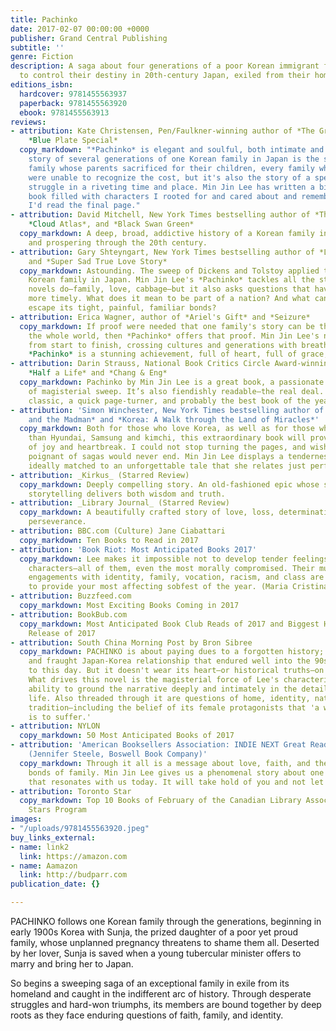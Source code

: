 ```yaml
---
title: Pachinko
date: 2017-02-07 00:00:00 +0000
publisher: Grand Central Publishing
subtitle: ''
genre: Fiction
description: A saga about four generations of a poor Korean immigrant family fight
  to control their destiny in 20th-century Japan, exiled from their home.
editions_isbn:
  hardcover: 9781455563937
  paperback: 9781455563920
  ebook: 9781455563913
reviews:
- attribution: Kate Christensen, Pen/Faulkner-winning author of *The Great Man* and
    *Blue Plate Special*
  copy_markdown: "*Pachinko* is elegant and soulful, both intimate and sweeping. This
    story of several generations of one Korean family in Japan is the story of every
    family whose parents sacrificed for their children, every family whose children
    were unable to recognize the cost, but it's also the story of a specific cultural
    struggle in a riveting time and place. Min Jin Lee has written a big, beautiful
    book filled with characters I rooted for and cared about and remembered after
    I'd read the final page."
- attribution: David Mitchell, New York Times bestselling author of *The Bone Clocks*,
    *Cloud Atlas*, and *Black Swan Green*
  copy_markdown: A deep, broad, addictive history of a Korean family in Japan enduring
    and prospering through the 20th century.
- attribution: Gary Shteyngart, New York Times bestselling author of *Little Failure*
    and *Super Sad True Love Story*
  copy_markdown: Astounding. The sweep of Dickens and Tolstoy applied to a 20th century
    Korean family in Japan. Min Jin Lee's *Pachinko* tackles all the stuff most good
    novels do—family, love, cabbage—but it also asks questions that have never been
    more timely. What does it mean to be part of a nation? And what can one do to
    escape its tight, painful, familiar bonds?
- attribution: Erica Wagner, author of *Ariel's Gift* and *Seizure*
  copy_markdown: If proof were needed that one family's story can be the story of
    the whole world, then *Pachinko* offers that proof. Min Jin Lee's novel is gripping
    from start to finish, crossing cultures and generations with breathtaking power.
    *Pachinko* is a stunning achievement, full of heart, full of grace, full of truth.
- attribution: Darin Strauss, National Book Critics Circle Award-winning author of
    *Half a Life* and *Chang & Eng*
  copy_markdown: Pachinko by Min Jin Lee is a great book, a passionate story, a novel
    of magisterial sweep. It’s also fiendishly readable—the real deal. An instant
    classic, a quick page-turner, and probably the best book of the year.
- attribution: 'Simon Winchester, New York Times bestselling author of *The Professor
    and the Madman* and *Korea: A Walk through the Land of Miracles*'
  copy_markdown: Both for those who love Korea, as well as for those who know no more
    than Hyundai, Samsung and kimchi, this extraordinary book will prove a revelation
    of joy and heartbreak. I could not stop turning the pages, and wished this most
    poignant of sagas would never end. Min Jin Lee displays a tenderness and wisdom
    ideally matched to an unforgettable tale that she relates just perfectly.
- attribution: _Kirkus_ (Starred Review)
  copy_markdown: Deeply compelling story. An old-fashioned epic whose simple, captivating
    storytelling delivers both wisdom and truth.
- attribution: _Library Journal_ (Starred Review)
  copy_markdown: A beautifully crafted story of love, loss, determination, luck, and
    perseverance.
- attribution: BBC.com (Culture) Jane Ciabattari
  copy_markdown: Ten Books to Read in 2017
- attribution: 'Book Riot: Most Anticipated Books 2017'
  copy_markdown: Lee makes it impossible not to develop tender feelings towards her
    characters—all of them, even the most morally compromised. Their multifaceted
    engagements with identity, family, vocation, racism, and class are guaranteed
    to provide your most affecting sobfest of the year. (Maria Cristina Garcia Lynch)
- attribution: Buzzfeed.com
  copy_markdown: Most Exciting Books Coming in 2017
- attribution: BookBub.com
  copy_markdown: Most Anticipated Book Club Reads of 2017 and Biggest Historical Fiction
    Release of 2017
- attribution: South China Morning Post by Bron Sibree
  copy_markdown: PACHINKO is about paying dues to a forgotten history; to the complex
    and fraught Japan-Korea relationship that endured well into the 90s and lingers
    to this day. But it doesn't wear its heart—or historical truths—on its sleeve.
    What drives this novel is the magisterial force of Lee's characterization; her
    ability to ground the narrative deeply and intimately in the details of daily
    life. Also threaded through it are questions of home, identity, nationhood and
    tradition—including the belief of its female protagonists that 'a woman's lot
    is to suffer.'
- attribution: NYLON
  copy_markdown: 50 Most Anticipated Books of 2017
- attribution: 'American Booksellers Association: INDIE NEXT Great Reads Feb 2017
    (Jennifer Steele, Boswell Book Company)'
  copy_markdown: Through it all is a message about love, faith, and the deep-rooted
    bonds of family. Min Jin Lee gives us a phenomenal story about one family's struggle
    that resonates with us today. It will take hold of you and not let go!
- attribution: Toronto Star
  copy_markdown: Top 10 Books of February of the Canadian Library Association's Loan
    Stars Program
images:
- "/uploads/9781455563920.jpeg"
buy_links_external:
- name: link2
  link: https://amazon.com
- name: Aamazon
  link: http://budparr.com
publication_date: {}

---
```

PACHINKO follows one Korean family through the generations, beginning in early 1900s Korea with Sunja, the prized daughter of a poor yet proud family, whose unplanned pregnancy threatens to shame them all. Deserted by her lover, Sunja is saved when a young tubercular minister offers to marry and bring her to Japan.

So begins a sweeping saga of an exceptional family in exile from its homeland and caught in the indifferent arc of history. Through desperate struggles and hard-won triumphs, its members are bound together by deep roots as they face enduring questions of faith, family, and identity.
